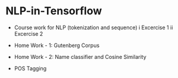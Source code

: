 # NLP-in-Tensorflow
* Course work for NLP (tokenization and sequence)
i Excercise 1
ii Excercise 2

* Home Work - 1: 
Gutenberg Corpus

* Home Work - 2:
Name classifier and Cosine Similarity

* POS Tagging


